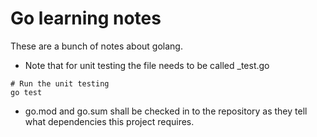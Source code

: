 # Go learning notes
These are a bunch of notes about golang.

* Note that for unit testing the file needs to be called <name>_test.go
```
# Run the unit testing
go test
```
* go.mod and go.sum shall be checked in to the repository as they tell what dependencies this project requires.